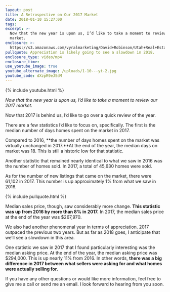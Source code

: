 ```yaml
---
layout: post
title: A Retrospective on Our 2017 Market
date: 2018-01-10 15:27:00
tags:
excerpt: >-
  Now that the new year is upon us, I’d like to take a moment to review our 2017
  market.
enclosure: >-
  https://s3.amazonaws.com/vyralmarketing/David+Robinson/Utah+Real+Estate+Agent+How+did+our+2017+market+shape+up.mp4
pullquote: Appreciation is likely going to see a slowdown in 2018.
enclosure_type: video/mp4
enclosure_time:
use_youtube_image: true
youtube_alternate_image: /uploads/1-10---yt-2.jpg
youtube_code: dXzpR9eJSdM
---
```



{% include youtube.html %}

*Now that the new year is upon us, I’d like to take a moment to review our 2017 market.*

Now that 2017 is behind us, I’d like to go over a quick review of the year.

There are a few statistics I’d like to focus on, specifically. The first is the median number of days homes spent on the market in 2017.

Compared to 2016, **the number of days homes spent on the market was virtually unchanged in 2017.**At the end of the year, the median days on market was 18. This is still a historic low for that statistic.

Another statistic that remained nearly identical to what we saw in 2016 was the number of homes sold. In 2017, a total of 45,630 homes were sold.

As for the number of new listings that came on the market, there were 61,102 in 2017. This number is up approximately 1% from what we saw in 2016.

{% include pullquote.html %}

Median sales price, though, saw considerably more change. **This statistic was up from 2016 by more than 8% in 2017.** In 2017, the median sales price at the end of the year was $267,970.

We also had another phenomenal year in terms of appreciation. 2017 outpaced the previous two years. But as far as 2018 goes, I anticipate that we’ll see a slowdown in this area.

One statistic we saw in 2017 that I found particularly interesting was the median asking price. At the end of the year, the median asking price was $294,000. This is up nearly 11% from 2016. In other words, **there was a big difference in 2017 between what sellers were asking for and what homes were actually selling for.**

If you have any other questions or would like more information, feel free to give me a call or send me an email. I look forward to hearing from you soon.